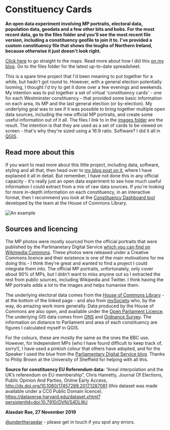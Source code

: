# Constituency Cards

**An open data experiment involving MP portraits, electoral data, population data, geodata and a few other bits and bobs. For the most recent data, go to the files folder and you'll see the most recent file version, including a constituency geofile to join it to. I've provided a custom constituency file that shows the loughs of Northern Ireland, because otherwise it just doesn't look right.**

[Click here](https://drive.google.com/drive/folders/1xPneIJtI4xWQhJ8TrxsCGHjGRcqCybKa?usp=sharing) to go straight to the maps. Read more about how I did this [on my blog](http://www.statsmapsnpix.com/2019/08/constituency-cards.html). Go to the files folder for the latest up-to-date spreadsheet. 

This is a spare time project that I'd been meaning to put together for a while, but hadn't got round to. However, with a general election potentially looming, I thought I'd try to get it done over a few evenings and weekends. My intention was to put together a set of virtual 'constituency cards' - one for each Westminster constituency - that provided some basic information on each area, its MP and the last general election (or by-election). My underlying goal was to see if it was possible to bring together multiple open data sources, including the new official MP portraits, and create some useful information out of it all. The files I link to in the [images folder](https://github.com/alasdairrae/wpc/tree/master/images) are the result. The intention is that they are used as a set of cards to be viewed on screen - that's why they're sized using a 16:9 ratio. Software? I did it all in [QGIS](https://qgis.org/en/site/).

## Read more about this 
If you want to read more about this little project, including data, software, styling and all that, then head over to [my blog post on it](http://www.statsmapsnpix.com/2019/08/constituency-cards.html), where I have explained it all in detail. But remember, I have not done this in any official capacity - it's really just an open data experiment to see how much useful information I could extract from a mix of raw data sources. If you're looking for more in-depth information on each constituency, in an interactive format, then I recommend you look at the [Constituency Dashboard tool](https://commonslibrary.parliament.uk/local-data/constituency-dashboard/) developed by the team at the House of Commons Library.

![An example](http://ajrae.staff.shef.ac.uk/img/wpc/20190816_131448.jpg)

## Sources and licencing
The MP photos were mostly sourced from the official portraits that were published by the Parlimanetary Digital Service [which you can find on Wikimedia Commons](https://commons.wikimedia.org/wiki/Category:Official_United_Kingdom_Parliamentary_photographs_2017). These photos were released under a Creative Commons licence and their existence is one of the main motivations for me doing this - I think they're great and wanted to find a project I could integrate them into. The official MP portraits, unfortunately, only cover about 90% of MPs, but I didn't want to miss anyone out so I extracted the rest from public sources, including Wikipedia and Twitter. I think having the MP portraits adds a lot to the images and helps humanise them.

The underlying electoral data comes from the [House of Commons Library](https://researchbriefings.parliament.uk/ResearchBriefing/Summary/CBP-7979) - at the bottom of the linked page - and also from  [mySociety](https://www.mysociety.org/wehelpyou/see-a-list-of-every-mp-in-parliament/) who, by the way, do amazing work more generally. Data produced by the House of Commons are also open, and available under the [Open Parliament Licence](https://www.parliament.uk/site-information/copyright-parliament/open-parliament-licence/). The underlying GIS data comes from [ONS](http://geoportal.statistics.gov.uk/) and [Ordnance Survey](https://www.ordnancesurvey.co.uk/opendatadownload/products.html). The information on distance to Parliament and area of each constituency are figures I calculated myself in QGIS. 

For the colours, these are mostly the same as the ones the BBC use. However, for Independent MPs (who I have found difficult to keep track of, sorry!), I have used a pinkish colour that others have adopted, and for the Speaker I used the blue from the [Parliamentary Digital Service blog](https://pds.blog.parliament.uk/). Thanks to Philip Brown at the University of Sheffield for helping with all this.

**Source for constituency EU Referendum data:** “Areal interpolation and the UK’s referendum on EU membership”, Chris Hanretty, Journal Of Elections, Public Opinion And Parties, Online Early Access, http://dx.doi.org/10.1080/17457289.2017.1287081 (this dataset was made available under a CC0 Public Domain licence). https://dataverse.harvard.edu/dataset.xhtml?persistentId=doi:10.7910/DVN/S4DLWJ


**Alasdair Rae, 27 November 2019**


[@undertheraedar](https://twitter.com/undertheraedar) - please get in touch if you spot any errors.

